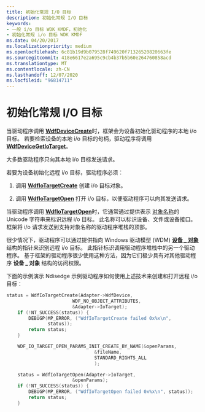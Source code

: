 ```yaml
---
title: 初始化常规 I/O 目标
description: 初始化常规 I/O 目标
keywords:
- 一般 i/o 目标 WDK KMDF，初始化
- 初始化常规 i/o 目标 WDK KMDF
ms.date: 04/20/2017
ms.localizationpriority: medium
ms.openlocfilehash: 6c81b19d9b079528f749620f71326520820663fe
ms.sourcegitcommit: 418e6617e2a695c9cb4b37b5b60e264760858acd
ms.translationtype: MT
ms.contentlocale: zh-CN
ms.lasthandoff: 12/07/2020
ms.locfileid: "96814711"
---
```

# <a name="initializing-a-general-io-target"></a>初始化常规 I/O 目标





当驱动程序调用 [**WdfDeviceCreate**](/windows-hardware/drivers/ddi/wdfdevice/nf-wdfdevice-wdfdevicecreate)时，框架会为设备初始化驱动程序的本地 i/o 目标。 若要检索设备的本地 i/o 目标的句柄，驱动程序将调用 [**WdfDeviceGetIoTarget**](/windows-hardware/drivers/ddi/wdfdevice/nf-wdfdevice-wdfdevicegetiotarget)。

大多数驱动程序只向其本地 i/o 目标发送请求。

若要为设备初始化远程 i/o 目标，驱动程序必须：

1.  调用 [**WdfIoTargetCreate**](/windows-hardware/drivers/ddi/wdfiotarget/nf-wdfiotarget-wdfiotargetcreate) 创建 i/o 目标对象。

2.  调用 [**WdfIoTargetOpen**](/windows-hardware/drivers/ddi/wdfiotarget/nf-wdfiotarget-wdfiotargetopen) 打开 i/o 目标，以便驱动程序可以向其发送请求。

当驱动程序调用 [**WdfIoTargetOpen**](/windows-hardware/drivers/ddi/wdfiotarget/nf-wdfiotarget-wdfiotargetopen)时，它通常通过提供表示 [对象名称](../kernel/object-names.md)的 Unicode 字符串来标识远程 i/o 目标。 此名称可以标识设备、文件或设备接口。 框架将 i/o 请求发送到支持对象名称的驱动程序堆栈的顶部。

很少情况下，驱动程序可以通过提供指向 Windows 驱动模型 (WDM) [**设备 \_ 对象**](/windows-hardware/drivers/ddi/wdm/ns-wdm-_device_object) 结构的指针来识别远程 i/o 目标。 此指针标识调用驱动程序堆栈中的另一个驱动程序。 基于框架的驱动程序很少使用这种方法，因为它们极少具有对其他驱动程序 **设备 \_ 对象** 结构的访问权限。

下面的示例演示 Ndisedge 示例驱动程序如何使用上述技术来创建和打开远程 i/o 目标：

```cpp
status = WdfIoTargetCreate(Adapter->WdfDevice,
                        WDF_NO_OBJECT_ATTRIBUTES,
                        &Adapter->IoTarget);
    if (!NT_SUCCESS(status)) {
        DEBUGP(MP_ERROR, ("WdfIoTargetCreate failed 0x%x\n",
               status));
        return status;
    }

    WDF_IO_TARGET_OPEN_PARAMS_INIT_CREATE_BY_NAME(&openParams,
                                &fileName,
                                STANDARD_RIGHTS_ALL
                                );

    status = WdfIoTargetOpen(Adapter->IoTarget,
                        &openParams);
    if (!NT_SUCCESS(status)) {
        DEBUGP(MP_ERROR, ("WdfIoTargetOpen failed 0x%x\n", status));
        return status;
    }
```

 

